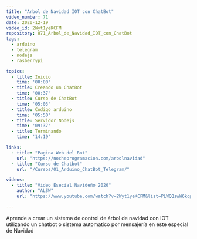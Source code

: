```yaml
---
title: "Arbol de Navidad IOT con ChatBot"
video_number: 71
date: 2020-12-19
video_id: 2Wyt1yeKCFM
repository: 071_Arbol_de_Navidad_IOT_con_ChatBot
tags:
  - arduino
  - telegram
  - nodejs
  - rasberrypi

topics:
  - title: Inicio
    time: '00:00'
  - title: Creando un ChatBot
    time: '00:37'
  - title: Curso de ChatBot
    time: '05:03'
  - title: Codigo arduino
    time: '05:50'
  - title: Servidor Nodejs
    time: '09:37'
  - title: Terminando
    time: '14:19'

links:
  - title: "Pagina Web del Bot"
    url: "https://nocheprogramacion.com/arbolnavidad"
  - title: "Curso de Chatbot"
    url: "/Cursos/01_Arduino_ChatBot_Telegram/"

videos:
  - title: "Video Esecial Navideño 2020"
    author: "ALSW"
    url: "https://www.youtube.com/watch?v=2Wyt1yeKCFM&list=PLWQQswW6kqpU9MU68MFOa6Q6pbQ1mdDJQ"

---
```


Aprende a crear un sistema de control de árbol de navidad con IOT utilizando un chatbot o sistema automatico por mensajería en este especial de Navidad
